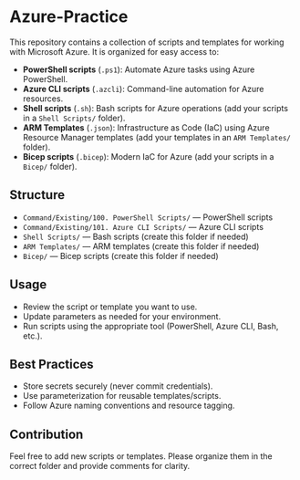 # Azure-Practice

This repository contains a collection of scripts and templates for working with Microsoft Azure. It is organized for easy access to:

- **PowerShell scripts** (`.ps1`): Automate Azure tasks using Azure PowerShell.
- **Azure CLI scripts** (`.azcli`): Command-line automation for Azure resources.
- **Shell scripts** (`.sh`): Bash scripts for Azure operations (add your scripts in a `Shell Scripts/` folder).
- **ARM Templates** (`.json`): Infrastructure as Code (IaC) using Azure Resource Manager templates (add your templates in an `ARM Templates/` folder).
- **Bicep scripts** (`.bicep`): Modern IaC for Azure (add your scripts in a `Bicep/` folder).

## Structure

- `Command/Existing/100. PowerShell Scripts/` — PowerShell scripts
- `Command/Existing/101. Azure CLI Scripts/` — Azure CLI scripts
- `Shell Scripts/` — Bash scripts (create this folder if needed)
- `ARM Templates/` — ARM templates (create this folder if needed)
- `Bicep/` — Bicep scripts (create this folder if needed)

## Usage

- Review the script or template you want to use.
- Update parameters as needed for your environment.
- Run scripts using the appropriate tool (PowerShell, Azure CLI, Bash, etc.).

## Best Practices

- Store secrets securely (never commit credentials).
- Use parameterization for reusable templates/scripts.
- Follow Azure naming conventions and resource tagging.

## Contribution

Feel free to add new scripts or templates. Please organize them in the correct folder and provide comments for clarity.
